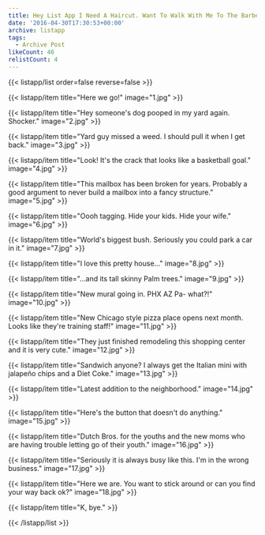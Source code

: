 ```yaml
---
title: Hey List App I Need A Haircut. Want To Walk With Me To The Barber?
date: '2016-04-30T17:30:53+00:00'
archive: listapp
tags: 
  - Archive Post
likeCount: 46
relistCount: 4
---
```



{{< listapp/list order=false reverse=false >}}

   {{< listapp/item title="Here we go!"
      image="1.jpg" >}}

   {{< listapp/item title="Hey someone's dog pooped in my yard again. Shocker."
      image="2.jpg" >}}

   {{< listapp/item title="Yard guy missed a weed. I should pull it when I get back."
      image="3.jpg" >}}

   {{< listapp/item title="Look! It's the crack that looks like a basketball goal."
      image="4.jpg" >}}

   {{< listapp/item title="This mailbox has been broken for years. Probably a good argument to never build a mailbox into a fancy structure."
      image="5.jpg" >}}

   {{< listapp/item title="Oooh tagging. Hide your kids. Hide your wife."
      image="6.jpg" >}}

   {{< listapp/item title="World's biggest bush. Seriously you could park a car in it."
      image="7.jpg" >}}

   {{< listapp/item title="I love this pretty house..."
      image="8.jpg" >}}

   {{< listapp/item title="...and its tall skinny Palm trees."
      image="9.jpg" >}}

   {{< listapp/item title="New mural going in. PHX AZ Pa- what?!"
      image="10.jpg" >}}

   {{< listapp/item title="New Chicago style pizza place opens next month. Looks like they're training staff!"
      image="11.jpg" >}}

   {{< listapp/item title="They just finished remodeling this shopping center and it is very cute."
      image="12.jpg" >}}

   {{< listapp/item title="Sandwich anyone? I always get the Italian mini with jalapeño chips and a Diet Coke."
      image="13.jpg" >}}

   {{< listapp/item title="Latest addition to the neighborhood."
      image="14.jpg" >}}

   {{< listapp/item title="Here's the button that doesn't do anything."
      image="15.jpg" >}}

   {{< listapp/item title="Dutch Bros. for the youths and the new moms who are having trouble letting go of their youth."
      image="16.jpg" >}}

   {{< listapp/item title="Seriously it is always busy like this. I'm in the wrong business."
      image="17.jpg" >}}

   {{< listapp/item title="Here we are. You want to stick around or can you find your way back ok?"
      image="18.jpg" >}}

   {{< listapp/item title="K,  bye." >}}

{{< /listapp/list >}}
